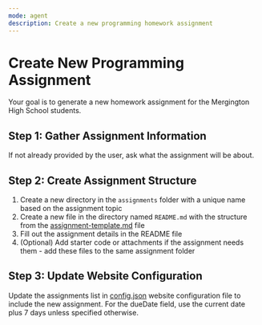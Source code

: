 ```yaml
---
mode: agent
description: Create a new programming homework assignment
---
```


# Create New Programming Assignment

Your goal is to generate a new homework assignment for the Mergington High School students.

## Step 1: Gather Assignment Information

If not already provided by the user, ask what the assignment will be about.

## Step 2: Create Assignment Structure

1. Create a new directory in the `assignments` folder with a unique name based on the assignment topic
1. Create a new file in the directory named `README.md` with the structure from the [assignment-template.md](../../templates/assignment-template.md) file
1. Fill out the assignment details in the README file
1. (Optional) Add starter code or attachments if the assignment needs them - add these files to the same assignment folder

## Step 3: Update Website Configuration

Update the assignments list in [config.json](../../config.json) website configuration file to include the new assignment. For the dueDate field, use the current date plus 7 days unless specified otherwise.

